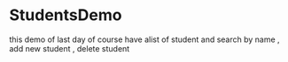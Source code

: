 # StudentsDemo
this  demo of last day of course have alist of student and search by name , add new student , delete student 
